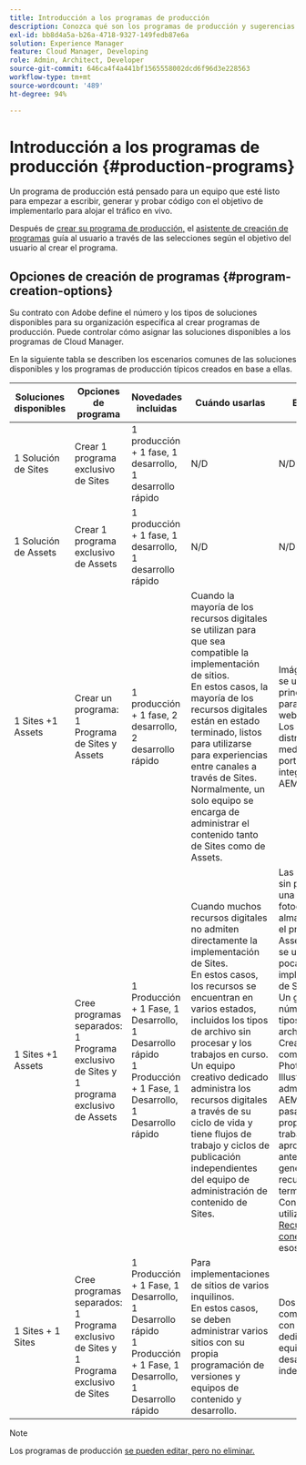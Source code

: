 ```yaml
---
title: Introducción a los programas de producción
description: Conozca qué son los programas de producción y sugerencias para configurar los suyos.
exl-id: bb8d4a5a-b26a-4718-9327-149fedb87e6a
solution: Experience Manager
feature: Cloud Manager, Developing
role: Admin, Architect, Developer
source-git-commit: 646ca4f4a441bf1565558002dcd6f96d3e228563
workflow-type: tm+mt
source-wordcount: '489'
ht-degree: 94%

---
```



# Introducción a los programas de producción {#production-programs}

Un programa de producción está pensado para un equipo que esté listo para empezar a escribir, generar y probar código con el objetivo de implementarlo para alojar el tráfico en vivo.

Después de [crear su programa de producción,](creating-production-programs.md) el [asistente de creación de programas](using-the-wizard.md) guía al usuario a través de las selecciones según el objetivo del usuario al crear el programa.

## Opciones de creación de programas {#program-creation-options}

Su contrato con Adobe define el número y los tipos de soluciones disponibles para su organización específica al crear programas de producción. Puede controlar cómo asignar las soluciones disponibles a los programas de Cloud Manager.

En la siguiente tabla se describen los escenarios comunes de las soluciones disponibles y los programas de producción típicos creados en base a ellas.

| Soluciones disponibles | Opciones de programa | Novedades incluidas | Cuándo usarlas | Ejemplos |
|---------------------|-------------------------------------------------------------------------------|--------------------------------------------------------------------------------------------------------------------------|-------------------------------------------------------------------------------------------------------------------------------------------------------------------------------------------------------------------------------------------------------------------------------------------------------------------------------------------------|--------------------------------------------------------------------------------------------------------------------------------------------------------------------------------------------------------------------------------------------------------------------------------------------------------------------------------------------------------------------------------------------------------------------------------------------------------------------------|
| 1 Solución de Sites | Crear 1 programa exclusivo de Sites | 1 producción + 1 fase, 1 desarrollo, 1 desarrollo rápido | N/D | N/D |
| 1 Solución de Assets | Crear 1 programa exclusivo de Assets | 1 producción + 1 fase, 1 desarrollo, 1 desarrollo rápido | N/D | N/D |
| 1 Sites +1 Assets | Crear un programa: <br>1 Programa de Sites y Assets | 1 producción + 1 fase, 2 desarrollo, 2 desarrollo rápido | Cuando la mayoría de los recursos digitales se utilizan para que sea compatible la implementación de sitios.<br>En estos casos, la mayoría de los recursos digitales están en estado terminado, listos para utilizarse para experiencias entre canales a través de Sites.<br>Normalmente, un solo equipo se encarga de administrar el contenido tanto de Sites como de Assets. | Imágenes que se utilizan principalmente para un sitio web.<br>Los PDF que se distribuyen mediante un portal interno integrado en AEM Sites. |
| 1 Sites +1 Assets | Cree programas separados:<br>1 Programa exclusivo de Sites y 1 programa exclusivo de Assets | 1 Producción + 1 Fase, 1 Desarrollo, 1 Desarrollo rápido<br>1 Producción + 1 Fase, 1 Desarrollo, 1 Desarrollo rápido | Cuando muchos recursos digitales no admiten directamente la implementación de Sites.<br> En estos casos, los recursos se encuentran en varios estados, incluidos los tipos de archivo sin procesar y los trabajos en curso.<br>Un equipo creativo dedicado administra los recursos digitales a través de su ciclo de vida y tiene flujos de trabajo y ciclos de publicación independientes del equipo de administración de contenido de Sites. | Las imágenes sin procesar de una sesión fotográfica se almacenan en el programa Assets y solo se utilizan unas pocas en la implementación de Sites.<br>Un gran número de tipos de archivos de Creative Cloud, como Photoshop e Illustrator, se administran en AEM Assets y pasan por su propio flujo de trabajo de aprobación antes de que se genere un recurso terminado.<br>Considere utilizar [Recursos conectados](/help/assets/use-assets-across-connected-assets-instances.md#overview-of-connected-assets) en esos casos. |
| 1 Sites + 1 Sites | Cree programas separados:<br>1 Programa exclusivo de Sites y 1 Programa exclusivo de Sites | 1 Producción + 1 Fase, 1 Desarrollo, 1 Desarrollo rápido<br>1 Producción + 1 Fase, 1 Desarrollo, 1 Desarrollo rápido | Para implementaciones de sitios de varios inquilinos.<br>En estos casos, se deben administrar varios sitios con su propia programación de versiones y equipos de contenido y desarrollo. | Dos marcas comerciales con sitios web dedicados y equipos de desarrollo independientes |


>[!NOTE]
>
>Los programas de producción [se pueden editar, pero no eliminar.](editing-programs.md)
